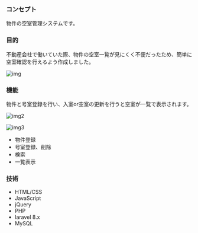 
### コンセプト
物件の空室管理システムです。


### 目的
不動産会社で働いていた際、物件の空室一覧が見にくく不便だったため、簡単に空室確認を行えるよう作成しました。

![img](https://user-images.githubusercontent.com/99856020/167246165-9179cca0-34df-4dd3-84ea-56037ec025f7.jpg)


### 機能

物件と号室登録を行い、入室or空室の更新を行うと空室が一覧で表示されます。

![img2](https://user-images.githubusercontent.com/99856020/167246964-3c08d574-65e2-4c22-ac0a-b73d74659c44.jpg)

![img3](https://user-images.githubusercontent.com/99856020/167247057-301a1bd1-9b15-457d-96cb-01ea1356d8b5.jpg)


+ 物件登録
+ 号室登録、削除
+ 検索
+ 一覧表示


### 技術

+ HTML/CSS
+ JavaScript
+ jQuery
+ PHP
+ laravel 8.x
+ MySQL
